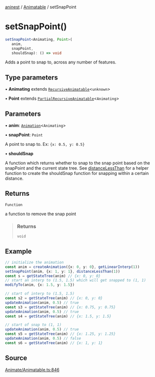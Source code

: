 [aninest](../../index.md) / [Animatable](../index.md) / setSnapPoint

# setSnapPoint()

```ts
setSnapPoint<Animating, Point>(
   anim, 
   snapPoint, 
   shouldSnap): () => void
```

Adds a point to snap to, across any number of features.

## Type parameters

• **Animating** extends [`RecursiveAnimatable`](../type-aliases/RecursiveAnimatable.md)\<`unknown`\>

• **Point** extends [`PartialRecursiveAnimatable`](../type-aliases/PartialRecursiveAnimatable.md)\<`Animating`\>

## Parameters

• **anim**: [`Animation`](../type-aliases/Animation.md)\<`Animating`\>

• **snapPoint**: `Point`

A point to snap to. Ex: `{x: 0.5, y: 0.5}`

• **shouldSnap**

A function which returns whether to snap to the snap point based on the snapPoint and the current state tree. See [distanceLessThan](distanceLessThan.md) for a helper function to create the shouldSnap function for snapping within a certain distance.

## Returns

`Function`

a function to remove the snap point

> ### Returns
>
> `void`
>

## Example

```ts
// initialize the animation
const anim = createAnimation({x: 0, y: 0}, getLinearInterp(1))
setSnapPoint(anim, {x: 1, y: 1}, distanceLessThan(1))
const s = getStateTree(anim) // {x: 0, y: 0}
// start an interp to (1.5, 1.5) which will get snapped to (1, 1)
modifyTo(anim, {x: 1.5, y: 1.5})

// start of interp to (1.5, 1.5)
const s2 = getStateTree(anim) // {x: 0, y: 0}
updateAnimation(anim, 0.5) // true
const s3 = getStateTree(anim) // {x: 0.75, y: 0.75}
updateAnimation(anim, 0.5) // true
const s4 = getStateTree(anim) // {x: 1.5, y: 1.5}

// start of snap to (1, 1)
updateAnimation(anim, 0.5) // true
const s5 = getStateTree(anim) // {x: 1.25, y: 1.25}
updateAnimation(anim, 0.5) // false
const s6 = getStateTree(anim) // {x: 1, y: 1}
```

## Source

[Animate/Animatable.ts:846](https://github.com/zphrs/aninest/blob/729a7d6/src/Animate/Animatable.ts#L846)
